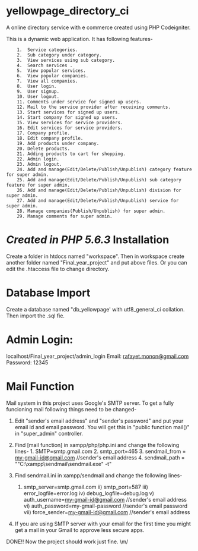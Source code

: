 # yellowpage_directory_ci
A online directory service with e commerce created using PHP Codeigniter.

This is a dynamic web application. It has following features-

        1.	Service categories.
        2.	Sub category under category.
        3.	View services using sub category.
        4.	Search services . 
        5.	View popular services.
        6.	View popular companies.
        7.	View all companies.
        8.	User login.
        9.	User signup.
        10.	User logout.
        11.	Comments under service for signed up users.
        12.	Mail to the service provider after receiving comments.
        13.	Start services for signed up users.
        14.	Start company for signed up users.
        15.	View services for service providers.
        16.	Edit services for service providers.
        17.	Company profile.
        18.	Edit company profile.
        19.	Add products under company.
        20.	Delete products.
        21.	Adding products to cart for shopping.
        22.	Admin login.
        23.	Admin logout.
        24.	Add and manage(Edit/Delete/Publish/Unpublish) category feature for super admin.
        25.	Add and manage(Edit/Delete/Publish/Unpublish) sub category feature for super admin.
        26.	Add and manage(Edit/Delete/Publish/Unpublish) division for super admin.
        27.	Add and manage(Edit/Delete/Publish/Unpublish) service for super admin.
        28.	Manage companies(Publish/Unpublish) for super admin.
        29.	Manage comments for super admin.


*Created in PHP 5.6.3*
Installation
===============
Create a folder in htdocs named "workspace". Then in workspace create another folder named "Final_year_project" and put above files. Or you can edit the .htaccess file to change directory.

Database Import
===============
Create a database named "db_yellowpage' with utf8_general_ci collation. Then import the .sql fie.

Admin Login:
===============
localhost/Final_year_project/admin_login
Email: rafayet.monon@gmail.com
Password: 12345

Mail Function
===============
Mail system in this project uses Google's SMTP server. To get a fully funcioning mail following things need to be changed-

1. Edit "sender's email address" and "sender's password" and put your email id and email password. You will get this in "public function mail()" in "super_admin" controller.

2. Find [mail function] in xampp/php/php.ini and change the following lines-
        1. SMTP=smtp.gmail.com
        2. smtp_port=465
        3. sendmail_from = my-gmail-id@gmail.com //sender's email address
        4. sendmail_path = "\"C:\xampp\sendmail\sendmail.exe\" -t"

3. Find sendmail.ini in xampp/sendmail and change the following lines-
   1. smtp_server=smtp.gmail.com
   ii) smtp_port=587
   iii) error_logfile=error.log
   iv) debug_logfile=debug.log
   v) auth_username=my-gmail-id@gmail.com  //sender's email address
   vi) auth_password=my-gmail-password      //sender's email password
   vii) force_sender=my-gmail-id@gmail.com   //sender's email address
   
4. If you are using SMTP server with your email for the first time you might get a mail in your Gmail to approve less secure apps.

DONE!! Now the project should work just fine. \m/


